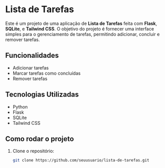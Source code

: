 # Lista de Tarefas

Este é um projeto de uma aplicação de **Lista de Tarefas** feita com **Flask**, **SQLite**, e **Tailwind CSS**. O objetivo do projeto é fornecer uma interface simples para o gerenciamento de tarefas, permitindo adicionar, concluir e remover tarefas.

## Funcionalidades

- Adicionar tarefas
- Marcar tarefas como concluídas
- Remover tarefas

## Tecnologias Utilizadas

- Python
- Flask
- SQLite
- Tailwind CSS

## Como rodar o projeto

1. Clone o repositório:
   ```bash
   git clone https://github.com/seuusuario/lista-de-tarefas.git
